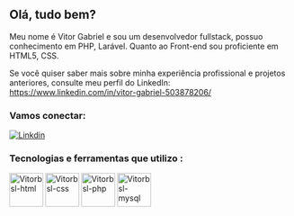 ##  Olá, tudo bem?
Meu nome é Vitor Gabriel e sou um desenvolvedor fullstack, possuo conhecimento em PHP, Larável. Quanto ao Front-end sou proficiente em HTML5, CSS.

Se você quiser saber mais sobre minha experiência profissional e projetos anteriores, consulte meu perfil do LinkedIn:
https://www.linkedin.com/in/vitor-gabriel-503878206/
### Vamos conectar:

[![Linkdin](https://img.shields.io/badge/LinkedIn-0077B5?style=for-the-badge&logo=linkedin&logoColor=white)](https://www.linkedin.com/in/vitor-gabriel-503878206/)


### Tecnologias e ferramentas que utilizo :

<div>
<img align="center" alt="Vitorbsl-html" height="60" width="60" src="https://cdn.jsdelivr.net/gh/devicons/devicon/icons/html5/html5-original.svg"/>
<img align="center" alt="Vitorbsl-css" height="60" width="60" src="https://cdn.jsdelivr.net/gh/devicons/devicon/icons/css3/css3-original.svg"/>
<img align="center" alt="Vitorbsl-php" height="60" width="60" src="https://cdn.jsdelivr.net/gh/devicons/devicon/icons/php/php-plain.svg"/>
<img align="center" alt="Vitorbsl-mysql" height="60" width="60" src="https://cdn.jsdelivr.net/gh/devicons/devicon/icons/mysql/mysql-original-wordmark.svg"/>
</div>
